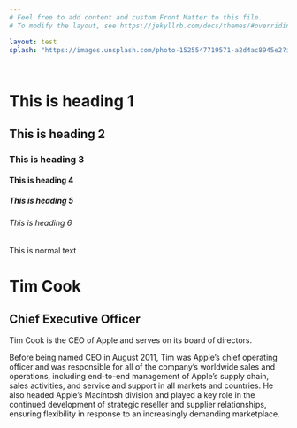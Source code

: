 ```yaml
---
# Feel free to add content and custom Front Matter to this file.
# To modify the layout, see https://jekyllrb.com/docs/themes/#overriding-theme-defaults

layout: test
splash: "https://images.unsplash.com/photo-1525547719571-a2d4ac8945e2?ixlib=rb-1.2.1&ixid=MnwxMjA3fDB8MHxwaG90by1wYWdlfHx8fGVufDB8fHx8&auto=format&fit=crop&w=1064&q=80"

---
```

# This is heading 1

## This is heading 2

### This is heading 3

#### This is heading 4

##### This is heading 5

###### This is heading 6

This is normal text

# Tim Cook

## Chief Executive Officer

Tim Cook is the CEO of Apple and serves on its board of directors.

Before being named CEO in August 2011, Tim was Apple’s chief operating officer and was responsible for all of the company’s worldwide sales and operations, including end-to-end management of Apple’s supply chain, sales activities, and service and support in all markets and countries. He also headed Apple’s Macintosh division and played a key role in the continued development of strategic reseller and supplier relationships, ensuring flexibility in response to an increasingly demanding marketplace.